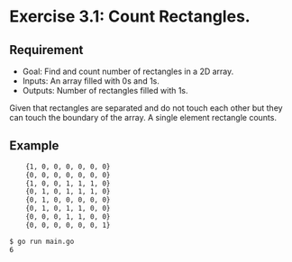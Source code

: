 # Exercise 3.1: Count Rectangles.

## Requirement
- Goal: Find and count number of rectangles in a 2D array.
- Inputs: An array filled with 0s and 1s.
- Outputs: Number of rectangles filled with 1s.

Given that rectangles are separated and do not touch each other but they can touch the boundary of the array. A single element rectangle counts.

## Example
```bash
    {1, 0, 0, 0, 0, 0, 0}
    {0, 0, 0, 0, 0, 0, 0}
    {1, 0, 0, 1, 1, 1, 0}
    {0, 1, 0, 1, 1, 1, 0}
    {0, 1, 0, 0, 0, 0, 0}
    {0, 1, 0, 1, 1, 0, 0}
    {0, 0, 0, 1, 1, 0, 0}
    {0, 0, 0, 0, 0, 0, 1}
```

```bash
$ go run main.go
6
```
